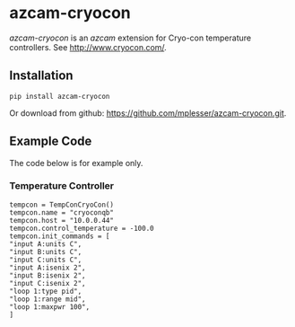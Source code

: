 # azcam-cryocon

*azcam-cryocon* is an *azcam* extension for Cryo-con temperature controllers. See http://www.cryocon.com/.

## Installation

`pip install azcam-cryocon`

Or download from github: https://github.com/mplesser/azcam-cryocon.git.

## Example Code

The code below is for example only.

### Temperature Controller
    tempcon = TempConCryoCon()
    tempcon.name = "cryoconqb"
    tempcon.host = "10.0.0.44"
    tempcon.control_temperature = -100.0
    tempcon.init_commands = [
    "input A:units C",
    "input B:units C",
    "input C:units C",
    "input A:isenix 2",
    "input B:isenix 2",
    "input C:isenix 2",
    "loop 1:type pid",
    "loop 1:range mid",
    "loop 1:maxpwr 100",
    ]

